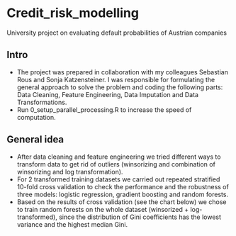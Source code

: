 # Credit_risk_modelling
University project on evaluating default probabilities of Austrian companies
## Intro
- The project was prepared in collaboration with my colleagues Sebastian Rous and Sonja Katzensteiner. I was responsible for formulating the general approach to solve the problem and coding the following parts: Data Cleaning, Feature Engineering, Data Imputation and Data Transformations.
- Run 0_setup_parallel_processing.R to increase the speed of computation.
## General idea
- After data cleaning and feature engineering we tried different ways to transform data to get rid of outliers (winsorizing and combination of winsorizing and log transformation).
- For 2 transformed training datasets we carried out repeated stratified 10-fold cross validation to check the performance and the robustness of three models: logistic regression, gradient boosting and random forests.
- Based on the results of cross validation (see the chart below) we chose to train random forests on the whole dataset (winsorized + log-transformed), since the distribution of Gini coefficients has the lowest variance and the highest median Gini.
